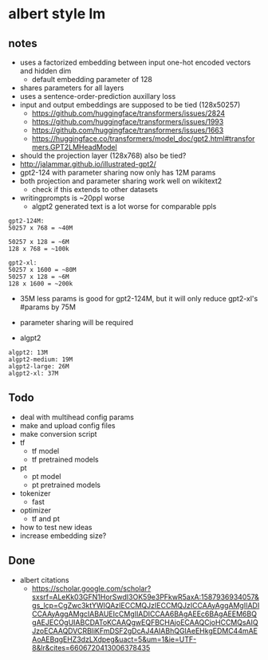 # albert style lm

## notes

-   uses a factorized embedding between input one-hot encoded vectors and hidden dim
    -   default embedding parameter of 128
-   shares parameters for all layers
-   uses a sentence-order-prediction auxillary loss
-   input and output embeddings are supposed to be tied (128x50257)
    -   https://github.com/huggingface/transformers/issues/2824
    -   https://github.com/huggingface/transformers/issues/1993
    -   https://github.com/huggingface/transformers/issues/1663
    -   https://huggingface.co/transformers/model_doc/gpt2.html#transformers.GPT2LMHeadModel
-   should the projection layer (128x768) also be tied?
-   http://jalammar.github.io/illustrated-gpt2/
-   gpt2-124 with parameter sharing now only has 12M params
-   both projection and parameter sharing work well on wikitext2
    -   check if this extends to other datasets
-   writingprompts is ~20ppl worse
    -   algpt2 generated text is a lot worse for comparable ppls

```
gpt2-124M:
50257 x 768 = ~40M

50257 x 128 = ~6M
128 x 768 = ~100k
```

```
gpt2-xl:
50257 x 1600 = ~80M
50257 x 128 = ~6M
128 x 1600 = ~200k
```

-   35M less params is good for gpt2-124M, but it will only reduce gpt2-xl's #params by 75M

-   parameter sharing will be required

-   algpt2

```
algpt2: 13M
algpt2-medium: 19M
algpt2-large: 26M
algpt2-xl: 37M
```

## Todo

-   deal with multihead config params
-   make and upload config files
-   make conversion script
-   tf
    -   tf model
    -   tf pretrained models
-   pt
    -   pt model
    -   pt pretrained models
-   tokenizer
    -   fast
-   optimizer
    -   tf and pt
-   how to test new ideas
-   increase embedding size?

## Done

-   albert citations
    -   https://scholar.google.com/scholar?sxsrf=ALeKk03GFN1HorSwdI3OK59e3PFkwR5axA:1587936934057&gs_lcp=CgZwc3ktYWIQAzIECCMQJzIECCMQJzICCAAyAggAMgIIADICCAAyAggAMgcIABAUEIcCMgIIADICCAA6BAgAEEc6BAgAEEM6BQgAEJECOgUIABCDAToKCAAQgwEQFBCHAjoECAAQCjoHCCMQsAIQJzoECAAQDVCRBliKFmDSF2gDcAJ4AIABhQGIAeEHkgEDMC44mAEAoAEBqgEHZ3dzLXdpeg&uact=5&um=1&ie=UTF-8&lr&cites=6606720413006378435
